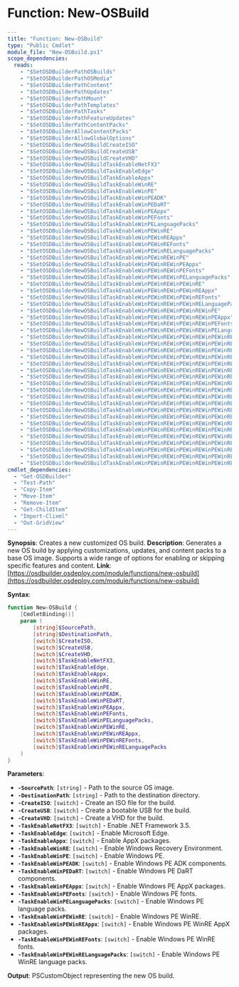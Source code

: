 # Function: New-OSBuild

```yaml
---
title: "Function: New-OSBuild"
type: "Public Cmdlet"
module_file: "New-OSBuild.ps1"
scope_dependencies:
  reads:
    - "$SetOSDBuilderPathOSBuilds"
    - "$SetOSDBuilderPathOSMedia"
    - "$SetOSDBuilderPathContent"
    - "$SetOSDBuilderPathUpdates"
    - "$SetOSDBuilderPathMount"
    - "$SetOSDBuilderPathTemplates"
    - "$SetOSDBuilderPathTasks"
    - "$SetOSDBuilderPathFeatureUpdates"
    - "$SetOSDBuilderPathContentPacks"
    - "$SetOSDBuilderAllowContentPacks"
    - "$SetOSDBuilderAllowGlobalOptions"
    - "$SetOSDBuilderNewOSBuildCreateISO"
    - "$SetOSDBuilderNewOSBuildCreateUSB"
    - "$SetOSDBuilderNewOSBuildCreateVHD"
    - "$SetOSDBuilderNewOSBuildTaskEnableNetFX3"
    - "$SetOSDBuilderNewOSBuildTaskEnableEdge"
    - "$SetOSDBuilderNewOSBuildTaskEnableAppx"
    - "$SetOSDBuilderNewOSBuildTaskEnableWinRE"
    - "$SetOSDBuilderNewOSBuildTaskEnableWinPE"
    - "$SetOSDBuilderNewOSBuildTaskEnableWinPEADK"
    - "$SetOSDBuilderNewOSBuildTaskEnableWinPEDaRT"
    - "$SetOSDBuilderNewOSBuildTaskEnableWinPEAppx"
    - "$SetOSDBuilderNewOSBuildTaskEnableWinPEFonts"
    - "$SetOSDBuilderNewOSBuildTaskEnableWinPELanguagePacks"
    - "$SetOSDBuilderNewOSBuildTaskEnableWinPEWinRE"
    - "$SetOSDBuilderNewOSBuildTaskEnableWinPEWinREAppx"
    - "$SetOSDBuilderNewOSBuildTaskEnableWinPEWinREFonts"
    - "$SetOSDBuilderNewOSBuildTaskEnableWinPEWinRELanguagePacks"
    - "$SetOSDBuilderNewOSBuildTaskEnableWinPEWinREWinPE"
    - "$SetOSDBuilderNewOSBuildTaskEnableWinPEWinREWinPEAppx"
    - "$SetOSDBuilderNewOSBuildTaskEnableWinPEWinREWinPEFonts"
    - "$SetOSDBuilderNewOSBuildTaskEnableWinPEWinREWinPELanguagePacks"
    - "$SetOSDBuilderNewOSBuildTaskEnableWinPEWinREWinPEWinRE"
    - "$SetOSDBuilderNewOSBuildTaskEnableWinPEWinREWinPEWinREAppx"
    - "$SetOSDBuilderNewOSBuildTaskEnableWinPEWinREWinPEWinREFonts"
    - "$SetOSDBuilderNewOSBuildTaskEnableWinPEWinREWinPEWinRELanguagePacks"
    - "$SetOSDBuilderNewOSBuildTaskEnableWinPEWinREWinPEWinREWinPE"
    - "$SetOSDBuilderNewOSBuildTaskEnableWinPEWinREWinPEWinREWinPEAppx"
    - "$SetOSDBuilderNewOSBuildTaskEnableWinPEWinREWinPEWinREWinPEFonts"
    - "$SetOSDBuilderNewOSBuildTaskEnableWinPEWinREWinPEWinREWinPELanguagePacks"
    - "$SetOSDBuilderNewOSBuildTaskEnableWinPEWinREWinPEWinREWinPEWinRE"
    - "$SetOSDBuilderNewOSBuildTaskEnableWinPEWinREWinPEWinREWinPEWinREAppx"
    - "$SetOSDBuilderNewOSBuildTaskEnableWinPEWinREWinPEWinREWinPEWinREFonts"
    - "$SetOSDBuilderNewOSBuildTaskEnableWinPEWinREWinPEWinREWinPEWinRELanguagePacks"
    - "$SetOSDBuilderNewOSBuildTaskEnableWinPEWinREWinPEWinREWinPEWinREWinPE"
    - "$SetOSDBuilderNewOSBuildTaskEnableWinPEWinREWinPEWinREWinPEWinREWinPEAppx"
    - "$SetOSDBuilderNewOSBuildTaskEnableWinPEWinREWinPEWinREWinPEWinREWinPEFonts"
    - "$SetOSDBuilderNewOSBuildTaskEnableWinPEWinREWinPEWinREWinPEWinREWinPELanguagePacks"
    - "$SetOSDBuilderNewOSBuildTaskEnableWinPEWinREWinPEWinREWinPEWinREWinPEWinRE"
    - "$SetOSDBuilderNewOSBuildTaskEnableWinPEWinREWinPEWinREWinPEWinREWinPEWinREAppx"
    - "$SetOSDBuilderNewOSBuildTaskEnableWinPEWinREWinPEWinREWinPEWinREWinPEWinREFonts"
    - "$SetOSDBuilderNewOSBuildTaskEnableWinPEWinREWinPEWinREWinPEWinREWinPEWinRELanguagePacks"
    - "$SetOSDBuilderNewOSBuildTaskEnableWinPEWinREWinPEWinREWinPEWinREWinPEWinREWinPE"
    - "$SetOSDBuilderNewOSBuildTaskEnableWinPEWinREWinPEWinREWinPEWinREWinPEWinREWinPEAppx"
    - "$SetOSDBuilderNewOSBuildTaskEnableWinPEWinREWinPEWinREWinPEWinREWinPEWinREWinPEFonts"
    - "$SetOSDBuilderNewOSBuildTaskEnableWinPEWinREWinPEWinREWinPEWinREWinPEWinREWinPELanguagePacks"
    - "$SetOSDBuilderNewOSBuildTaskEnableWinPEWinREWinPEWinREWinPEWinREWinPEWinREWinPEWinRE"
    - "$SetOSDBuilderNewOSBuildTaskEnableWinPEWinREWinPEWinREWinPEWinREWinPEWinREWinPEWinREAppx"
    - "$SetOSDBuilderNewOSBuildTaskEnableWinPEWinREWinPEWinREWinPEWinREWinPEWinREWinPEWinREFonts"
    - "$SetOSDBuilderNewOSBuildTaskEnableWinPEWinREWinPEWinREWinPEWinREWinPEWinREWinPEWinRELanguagePacks"
cmdlet_dependencies:
  - "Get-OSDBuilder"
  - "Test-Path"
  - "Copy-Item"
  - "Move-Item"
  - "Remove-Item"
  - "Get-ChildItem"
  - "Import-Clixml"
  - "Out-GridView"
---
```

**Synopsis**: Creates a new customized OS build.
**Description**: Generates a new OS build by applying customizations, updates, and content packs to a base OS image. Supports a wide range of options for enabling or skipping specific features and content.
**Link**: [https://osdbuilder.osdeploy.com/module/functions/new-osbuild](https://osdbuilder.osdeploy.com/module/functions/new-osbuild)

**Syntax**:
```powershell
function New-OSBuild {
    [CmdletBinding()]
    param (
        [string]$SourcePath,
        [string]$DestinationPath,
        [switch]$CreateISO,
        [switch]$CreateUSB,
        [switch]$CreateVHD,
        [switch]$TaskEnableNetFX3,
        [switch]$TaskEnableEdge,
        [switch]$TaskEnableAppx,
        [switch]$TaskEnableWinRE,
        [switch]$TaskEnableWinPE,
        [switch]$TaskEnableWinPEADK,
        [switch]$TaskEnableWinPEDaRT,
        [switch]$TaskEnableWinPEAppx,
        [switch]$TaskEnableWinPEFonts,
        [switch]$TaskEnableWinPELanguagePacks,
        [switch]$TaskEnableWinPEWinRE,
        [switch]$TaskEnableWinPEWinREAppx,
        [switch]$TaskEnableWinPEWinREFonts,
        [switch]$TaskEnableWinPEWinRELanguagePacks
    )
}
```

**Parameters**:
*   **`-SourcePath`**: `[string]` - Path to the source OS image.
*   **`-DestinationPath`**: `[string]` - Path to the destination directory.
*   **`-CreateISO`**: `[switch]` - Create an ISO file for the build.
*   **`-CreateUSB`**: `[switch]` - Create a bootable USB for the build.
*   **`-CreateVHD`**: `[switch]` - Create a VHD for the build.
*   **`-TaskEnableNetFX3`**: `[switch]` - Enable .NET Framework 3.5.
*   **`-TaskEnableEdge`**: `[switch]` - Enable Microsoft Edge.
*   **`-TaskEnableAppx`**: `[switch]` - Enable AppX packages.
*   **`-TaskEnableWinRE`**: `[switch]` - Enable Windows Recovery Environment.
*   **`-TaskEnableWinPE`**: `[switch]` - Enable Windows PE.
*   **`-TaskEnableWinPEADK`**: `[switch]` - Enable Windows PE ADK components.
*   **`-TaskEnableWinPEDaRT`**: `[switch]` - Enable Windows PE DaRT components.
*   **`-TaskEnableWinPEAppx`**: `[switch]` - Enable Windows PE AppX packages.
*   **`-TaskEnableWinPEFonts`**: `[switch]` - Enable Windows PE fonts.
*   **`-TaskEnableWinPELanguagePacks`**: `[switch]` - Enable Windows PE language packs.
*   **`-TaskEnableWinPEWinRE`**: `[switch]` - Enable Windows PE WinRE.
*   **`-TaskEnableWinPEWinREAppx`**: `[switch]` - Enable Windows PE WinRE AppX packages.
*   **`-TaskEnableWinPEWinREFonts`**: `[switch]` - Enable Windows PE WinRE fonts.
*   **`-TaskEnableWinPEWinRELanguagePacks`**: `[switch]` - Enable Windows PE WinRE language packs.

**Output**: PSCustomObject representing the new OS build.
